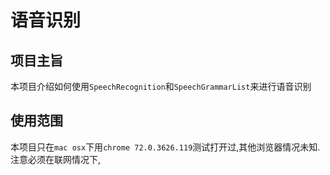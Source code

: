 # 语音识别

## 项目主旨

本项目介绍如何使用`SpeechRecognition`和`SpeechGrammarList`来进行语音识别

## 使用范围

本项目只在`mac osx`下用`chrome 72.0.3626.119`测试打开过,其他浏览器情况未知.注意必须在联网情况下,